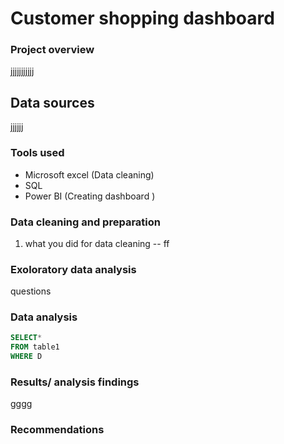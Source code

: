 # Customer shopping dashboard

### Project overview
jjjjjjjjjjj
## Data sources
jjjjjj
### Tools used
- Microsoft excel (Data cleaning)
- SQL
- Power BI (Creating dashboard )
### Data cleaning and preparation
1. what you did for data cleaning
-- ff
### Exoloratory data analysis
questions
### Data analysis
```sql
SELECT*
FROM table1
WHERE D
```
### Results/ analysis findings
gggg
### Recommendations
